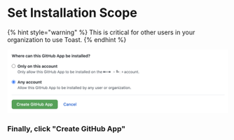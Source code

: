 # Set Installation Scope

{% hint style="warning" %}
This is critical for other users in your organization to use Toast.
{% endhint %}

![](../../.gitbook/assets/image%20%281%29.png)

### Finally, click "Create GitHub App" 

